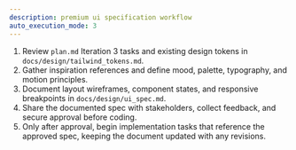 ```yaml
---
description: premium ui specification workflow
auto_execution_mode: 3
---
```


1. Review `plan.md` Iteration 3 tasks and existing design tokens in `docs/design/tailwind_tokens.md`.
2. Gather inspiration references and define mood, palette, typography, and motion principles.
3. Document layout wireframes, component states, and responsive breakpoints in `docs/design/ui_spec.md`.
4. Share the documented spec with stakeholders, collect feedback, and secure approval before coding.
5. Only after approval, begin implementation tasks that reference the approved spec, keeping the document updated with any revisions.
